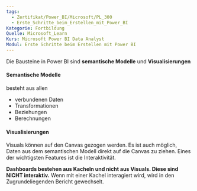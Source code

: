 ```yaml
---
tags:
  - Zertifikat/Power_BI/Microsoft/PL_300
  - Erste_Schritte_beim_Erstellen_mit_Power_BI
Kategorie: Fortbildung
Quelle: Microsoft_Learn
Kurs: Microsoft Power BI Data Analyst
Modul: Erste Schritte beim Erstellen mit Power BI
---
```

Die Bausteine in Power BI sind **semantische Modelle** und **Visualisierungen**

#### Semantische Modelle

besteht aus allen
- verbundenen Daten
- Transformationen
- Beziehungen
- Berechnungen


#### Visualisierungen

Visuals können auf den Canvas gezogen werden. Es ist auch möglich, Daten aus dem semantischen Modell direkt auf die Canvas zu ziehen.
Eines der wichtigsten Features ist die Interaktivität.

**Dashboards bestehen aus Kacheln und nicht aus Visuals. Diese sind NICHT interaktiv.**
Wenn mit einer Kachel interagiert wird, wird in den Zugrundeliegenden Bericht gewechselt.
